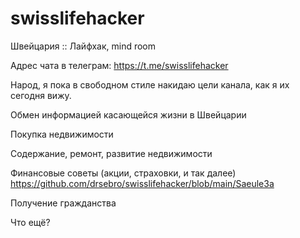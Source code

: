 # swisslifehacker
Швейцария :: Лайфхак, mind room 

Адрес чата в телеграм: https://t.me/swisslifehacker

Народ, я пока в свободном стиле накидаю цели канала, как я их сегодня вижу. 

Обмен информацией касающейся жизни в Швейцарии 

Покупка недвижимости

Содержание, ремонт, развитие недвижимости

Финансовые советы (акции, страховки, и так далее) https://github.com/drsebro/swisslifehacker/blob/main/Saeule3a

Получение гражданства

Что ещё?
